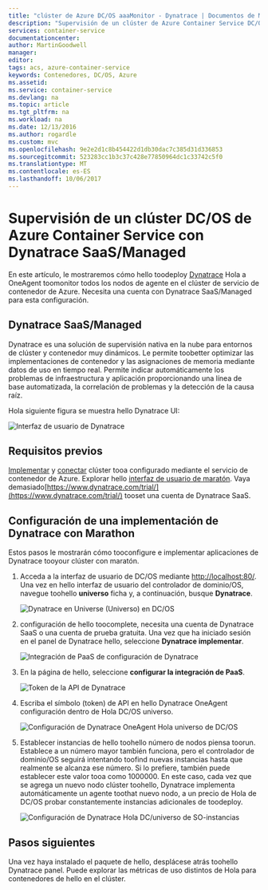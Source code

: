 ```yaml
---
title: "clúster de Azure DC/OS aaaMonitor - Dynatrace | Documentos de Microsoft"
description: "Supervisión de un clúster de Azure Container Service DC/OS con Dynatrace. Implementar hello Dynatrace OneAgent mediante el panel de Hola DC/OS."
services: container-service
documentationcenter: 
author: MartinGoodwell
manager: 
editor: 
tags: acs, azure-container-service
keywords: Contenedores, DC/OS, Azure
ms.assetid: 
ms.service: container-service
ms.devlang: na
ms.topic: article
ms.tgt_pltfrm: na
ms.workload: na
ms.date: 12/13/2016
ms.author: rogardle
ms.custom: mvc
ms.openlocfilehash: 9e2e2d1c8b454422d1db30dac7c385d31d336853
ms.sourcegitcommit: 523283cc1b3c37c428e77850964dc1c33742c5f0
ms.translationtype: MT
ms.contentlocale: es-ES
ms.lasthandoff: 10/06/2017
---
```

# <a name="monitor-an-azure-container-service-dcos-cluster-with-dynatrace-saasmanaged"></a>Supervisión de un clúster DC/OS de Azure Container Service con Dynatrace SaaS/Managed
En este artículo, le mostraremos cómo hello toodeploy [Dynatrace](https://www.dynatrace.com/) Hola a OneAgent toomonitor todos los nodos de agente en el clúster de servicio de contenedor de Azure. Necesita una cuenta con Dynatrace SaaS/Managed para esta configuración. 

## <a name="dynatrace-saasmanaged"></a>Dynatrace SaaS/Managed
Dynatrace es una solución de supervisión nativa en la nube para entornos de clúster y contenedor muy dinámicos. Le permite toobetter optimizar las implementaciones de contenedor y las asignaciones de memoria mediante datos de uso en tiempo real. Permite indicar automáticamente los problemas de infraestructura y aplicación proporcionando una línea de base automatizada, la correlación de problemas y la detección de la causa raíz.

Hola siguiente figura se muestra hello Dynatrace UI:

![Interfaz de usuario de Dynatrace](./media/container-service-monitoring-dynatrace/dynatrace.png)

## <a name="prerequisites"></a>Requisitos previos 
[Implementar](container-service-deployment.md) y [conectar](./../container-service-connect.md) clúster tooa configurado mediante el servicio de contenedor de Azure. Explorar hello [interfaz de usuario de maratón](container-service-mesos-marathon-ui.md). Vaya demasiado[https://www.dynatrace.com/trial/](https://www.dynatrace.com/trial/) tooset una cuenta de Dynatrace SaaS.  

## <a name="configure-a-dynatrace-deployment-with-marathon"></a>Configuración de una implementación de Dynatrace con Marathon
Estos pasos le mostrarán cómo tooconfigure e implementar aplicaciones de Dynatrace tooyour clúster con maratón.

1. Acceda a la interfaz de usuario de DC/OS mediante [http://localhost:80/](http://localhost:80/). Una vez en hello interfaz de usuario del controlador de dominio/OS, navegue toohello **universo** ficha y, a continuación, busque **Dynatrace**.

    ![Dynatrace en Universe (Universo) en DC/OS](./media/container-service-monitoring-dynatrace/dynatrace-universe.png)

2. configuración de hello toocomplete, necesita una cuenta de Dynatrace SaaS o una cuenta de prueba gratuita. Una vez que ha iniciado sesión en el panel de Dynatrace hello, seleccione **Dynatrace implementar**.

    ![Integración de PaaS de configuración de Dynatrace](./media/container-service-monitoring-dynatrace/setup-paas.png)

3. En la página de hello, seleccione **configurar la integración de PaaS**. 

    ![Token de la API de Dynatrace](./media/container-service-monitoring-dynatrace/api-token.png) 

4. Escriba el símbolo (token) de API en hello Dynatrace OneAgent configuración dentro de Hola DC/OS universo. 

    ![Configuración de Dynatrace OneAgent Hola universo de DC/OS](./media/container-service-monitoring-dynatrace/dynatrace-config.png)

5. Establecer instancias de hello toohello número de nodos piensa toorun. Establece a un número mayor también funciona, pero el controlador de dominio/OS seguirá intentando toofind nuevas instancias hasta que realmente se alcanza ese número. Si lo prefiere, también puede establecer este valor tooa como 1000000. En este caso, cada vez que se agrega un nuevo nodo clúster toohello, Dynatrace implementa automáticamente un agente toothat nuevo nodo, a un precio de Hola de DC/OS probar constantemente instancias adicionales de toodeploy.

    ![Configuración de Dynatrace Hola DC/universo de SO-instancias](./media/container-service-monitoring-dynatrace/dynatrace-config2.png)

## <a name="next-steps"></a>Pasos siguientes

Una vez haya instalado el paquete de hello, desplácese atrás toohello Dynatrace panel. Puede explorar las métricas de uso distintos de Hola para contenedores de hello en el clúster. 
